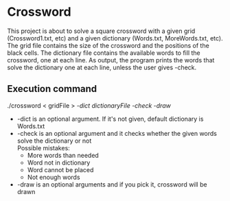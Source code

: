 # Crossword
This project is about to solve a square crossword with a given grid (Crossword1.txt, etc) and a given dictionary (Words.txt, 
MoreWords.txt, etc). The grid file contains the size of the crossword and the positions of the black cells. The dictionary file
contains the available words to fill the crossword, one at each line. As output, the program prints the words that solve the 
dictionary one at each line, unless the user gives -check. <br />

## Execution command
./crossword < gridFile > *-dict dictionaryFile* *-check* *-draw*
* -dict <dictionaryFile> is an optional argument. If it's not given, default dictionary is Words.txt 
* -check is an optional argument and it checks whether the given words solve the dictionary or not<br />
  Possible mistakes:
  * More words than needed
  * Word not in dictionary
  * Word cannot be placed
  * Not enough words
* -draw is an optional arguments and if you pick it, crossword will be drawn
